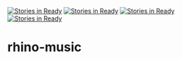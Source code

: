 [![Stories in Ready](https://badge.waffle.io/Recursion-Rhinos/rhino-music.png?label=ready&title=Ready)](https://waffle.io/Recursion-Rhinos/rhino-music)
[![Stories in Ready](https://badge.waffle.io/Recursion-Rhinos/rhino-music.png?label=ready&title=Ready)](https://waffle.io/Recursion-Rhinos/rhino-music)
[![Stories in Ready](https://badge.waffle.io/Recursion-Rhinos/rhino-music.png?label=ready&title=Ready)](https://waffle.io/Recursion-Rhinos/rhino-music)
[![Stories in Ready](https://badge.waffle.io/Recursion-Rhinos/rhino-music.png?label=ready&title=Ready)](https://waffle.io/Recursion-Rhinos/rhino-music)
# rhino-music